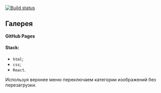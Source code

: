 
[![Build status](https://ci.appveyor.com/api/projects/status/sef81ti39badqlah?svg=true)](https://ci.appveyor.com/project/Tryd0g0lik/gallery)
## Галерея

**GitHub Pages**

#### Stack: 
- `html`;
- `css`;
- `React`.

Используя верхнее меню переключаем категории изображений без перезагрузки.
